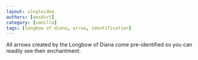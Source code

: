 ```yaml
---
layout: singleidea
authors: [aosdict]
category: [vanilla]
tags: [longbow of diana, arrow, identification]
---
```

All arrows created by the Longbow of Diana come pre-identified so you can readily see their enchantment.

